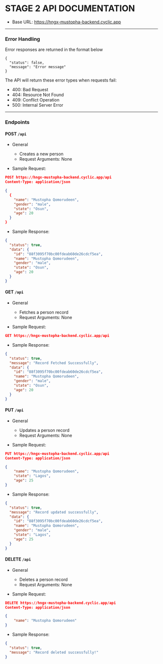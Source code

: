 # STAGE 2 API DOCUMENTATION

- Base URL: https://hngx-mustopha-backend.cyclic.app

---

### Error Handling

Error responses are returned in the format below

```
{
  "status": false,
  "message": "Error message"
}
```

The API will return these error types when requests fail:

- 400: Bad Request
- 404: Resource Not Found
- 409: Conflict Operation
- 500: Internal Server Error

---

### Endpoints

#### POST `/api`

- General

  - Creates a new person
  - Request Arguments: None

- Sample Request:

```json
POST https://hngx-mustopha-backend.cyclic.app/api
Content-Type: application/json

{
  {
    "name": "Mustopha Qomorudeen",
    "gender": "male",
    "state": "Osun",
    "age": 20
  }
}
```

- Sample Response:

```json
{
  "status": true,
  "data": {
    "id": "88f3095f70bc00fdeab60de26cdcf5ea",
    "name": "Mustopha Qomorudeen",
    "gender": "male",
    "state": "Osun",
    "age": 20
  }
}
```

#### GET `/api`

- General

  - Fetches a person record
  - Request Arguments: None

- Sample Request:

```json
GET https://hngx-mustopha-backend.cyclic.app/api
```

- Sample Response:

```json
{
  "status": true,
  "message": "Record Fetched Successfully",
  "data": {
    "id": "88f3095f70bc00fdeab60de26cdcf5ea",
    "name": "Mustopha Qomorudeen",
    "gender": "male",
    "state": "Osun",
    "age": 20
  }
}
```

#### PUT `/api`

- General

  - Updates a person record
  - Request Arguments: None

- Sample Request:

```json
PUT https://hngx-mustopha-backend.cyclic.app/api
Content-Type: application/json

{
    "name": "Mustopha Qomorudeen",
    "state": "Lagos",
    "age": 25
}
```

- Sample Response:

```json
{
  "status": true,
  "message": "Record updated successfully",
  "data": {
    "id": "88f3095f70bc00fdeab60de26cdcf5ea",
    "name": "Mustopha Qomorudeen",
    "gender": "male",
    "state": "Lagos",
    "age": 25
  }
}
```

#### DELETE `/api`

- General

  - Deletes a person record
  - Request Arguments: None

- Sample Request:

```json
DELETE https://hngx-mustopha-backend.cyclic.app/api
Content-Type: application/json

{
    "name": "Mustopha Qomorudeen"
}
```

- Sample Response:

```json
{
  "status": true,
  "message": "Record deleted successfully!"
}
```
